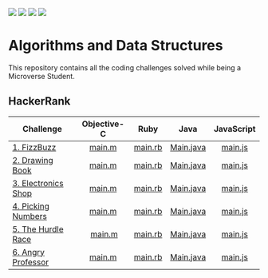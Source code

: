 ![](https://img.shields.io/badge/Algorithms%20and%20Data%20Structures-success)
![](https://img.shields.io/badge/Microverse-blueviolet)
![](https://img.shields.io/github/languages/count/davidauza-engineer/Algorithms-and-Data-Structures)
![](https://img.shields.io/github/languages/top/davidauza-engineer/Algorithms-and-Data-Structures)

# Algorithms and Data Structures

This repository contains all the coding challenges solved while being a Microverse Student.

## HackerRank

Challenge | Objective-C | Ruby | Java | JavaScript |
----------|:-----------:|:----:|:----:|:----------:|
[1. FizzBuzz](./HackerRank/FizzBuzz) | [main.m](./HackerRank/FizzBuzz/main.m) | [main.rb](./HackerRank/FizzBuzz/main.rb) | [Main.java](./HackerRank/FizzBuzz/Main.java) | [main.js](./HackerRank/FizzBuzz/main.js) |
[2. Drawing Book](./HackerRank/Drawing%20Book) | [main.m](./HackerRank/Drawing%20Book/main.m) | [main.rb](./HackerRank/Drawing%20Book/main.rb) | [Main.java](./HackerRank/Drawing%20Book/Main.java) | [main.js](./HackerRank/Drawing%20Book/main.js) |
[3. Electronics Shop](./HackerRank/Electronics%20Shop) | [main.m](./HackerRank/Electronics%20Shop/main.m) | [main.rb](./HackerRank/Electronics%20Shop/main.rb) | [Main.java](./HackerRank/Electronics%20Shop/Main.java) | [main.js](./HackerRank/Electronics%20Shop/main.js) |
[4. Picking Numbers](./HackerRank/Picking%20Numbers) | [main.m](./HackerRank/Picking%20Numbers/main.m) | [main.rb](./HackerRank/Picking%20Numbers/main.rb) | [Main.java](./HackerRank/Picking%20Numbers/Main.java) | [main.js](./HackerRank/Picking%20Numbers/main.js) |
[5. The Hurdle Race](./HackerRank/The%20Hurdle%20Race) | [main.m](./HackerRank/The%20Hurdle%20Race/main.m) | [main.rb](./HackerRank/The%20Hurdle%20Race/main.rb) | [Main.java](./HackerRank/The%20Hurdle%20Race/Main.java) | [main.js](./HackerRank/The%20Hurdle%20Race/main.js) |
[6. Angry Professor](./HackerRank/Angry%20Professor) | [main.m](./HackerRank/Angry%20Professor/main.m) | [main.rb](./HackerRank/Angry%20Professor/main.rb) | [Main.java](./HackerRank/Angry%20Professor/Main.java) | [main.js](./HackerRank/Angry%20Professor/main.js) |
